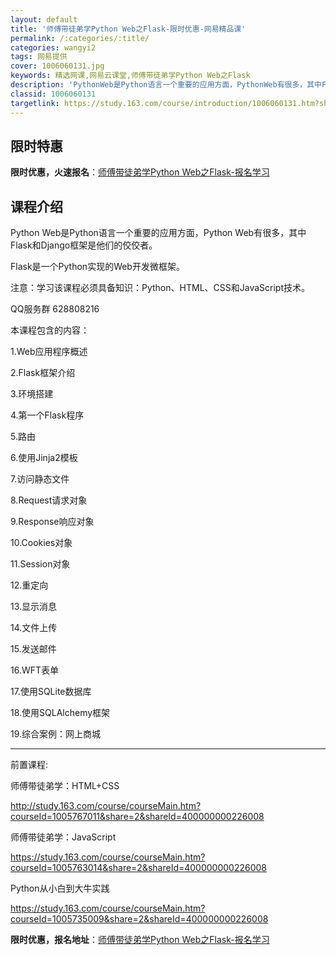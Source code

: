 ```yaml
---
layout: default
title: '师傅带徒弟学Python Web之Flask-限时优惠-网易精品课'
permalink: /:categories/:title/
categories: wangyi2
tags: 网易提供
cover: 1006060131.jpg
keywords: 精选网课,网易云课堂,师傅带徒弟学Python Web之Flask
description: 'PythonWeb是Python语言一个重要的应用方面，PythonWeb有很多，其中Flask和Django框架是他们'
classid: 1006060131
targetlink: https://study.163.com/course/introduction/1006060131.htm?share=1&shareId=1025206652&utm_campaign=share&utm_medium=iphoneShare&utm_source=&utm_u=1025206652
---
```


## 限时特惠

**限时优惠，火速报名**：[师傅带徒弟学Python Web之Flask-报名学习](https://study.163.com/course/introduction/1006060131.htm?share=1&shareId=1025206652&utm_campaign=share&utm_medium=iphoneShare&utm_source=&utm_u=1025206652)

## 课程介绍

Python Web是Python语言一个重要的应用方面，Python Web有很多，其中Flask和Django框架是他们的佼佼者。

Flask是一个Python实现的Web开发微框架。

注意：学习该课程必须具备知识：Python、HTML、CSS和JavaScript技术。



QQ服务群 628808216



本课程包含的内容：

1.Web应用程序概述

2.Flask框架介绍

3.环境搭建

4.第一个Flask程序

5.路由

6.使用Jinja2模板

7.访问静态文件

8.Request请求对象

9.Response响应对象

10.Cookies对象

11.Session对象

12.重定向

13.显示消息

14.文件上传

15.发送邮件

16.WFT表单

17.使用SQLite数据库

18.使用SQLAlchemy框架

19.综合案例：网上商城

-------------------------------

前置课程:

师傅带徒弟学：HTML+CSS

http://study.163.com/course/courseMain.htm?courseId=1005767011&share=2&shareId=400000000226008

师傅带徒弟学：JavaScript

https://study.163.com/course/courseMain.htm?courseId=1005763014&share=2&shareId=400000000226008

Python从小白到大牛实践

https://study.163.com/course/courseMain.htm?courseId=1005735009&share=2&shareId=400000000226008

**限时优惠，报名地址**：[师傅带徒弟学Python Web之Flask-报名学习](https://study.163.com/course/introduction/1006060131.htm?share=1&shareId=1025206652&utm_campaign=share&utm_medium=iphoneShare&utm_source=&utm_u=1025206652)

